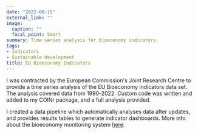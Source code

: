```yaml
---
date: "2022-08-15"
external_link: ""
image:
  caption: ""
  focal_point: Smart
summary: Time series analysis for bioeconomy indicators.
tags:
- Indicators
- Sustainable development
title: EU Bioeconomy Indicators
---
```


I was contracted by the European Commission's Joint Research Centre to provide a time series analysis of the EU Bioeconomy indicators data set. The analysis covered data from 1990-2022. Custom code was written and added to my COINr package, and a full analysis provided.

I created a data pipeline which automatically analyses data after updates, and provides results tables to generate indicator dashboards. More info about the bioeconomy monitoring system [here](https://knowledge4policy.ec.europa.eu/visualisation/eu-bioeconomy-monitoring-system-dashboards_en).
